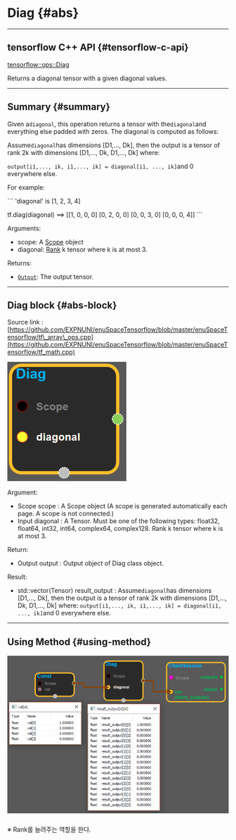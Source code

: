 # Diag {#abs}

---

## tensorflow C++ API {#tensorflow-c-api}

[tensorflow::ops::Diag](https://www.tensorflow.org/versions/r1.2/api_docs/cc/class/tensorflow/ops/diag)

Returns a diagonal tensor with a given diagonal values.

---

## Summary {#summary}

Given a`diagonal`, this operation returns a tensor with the`diagonal`and everything else padded with zeros. The diagonal is computed as follows:

Assume`diagonal`has dimensions \[D1,..., Dk\], then the output is a tensor of rank 2k with dimensions \[D1,..., Dk, D1,..., Dk\] where:

`output[i1,..., ik, i1,..., ik] = diagonal[i1, ..., ik]`and 0 everywhere else.

For example:

\`\`\` 'diagonal' is \[1, 2, 3, 4\]

tf.diag\(diagonal\) ==&gt; \[\[1, 0, 0, 0\] \[0, 2, 0, 0\] \[0, 0, 3, 0\] \[0, 0, 0, 4\]\] \`\`\`

Arguments:

* scope: A [Scope](https://www.tensorflow.org/versions/r1.2/api_docs/cc/class/tensorflow/scope.html#classtensorflow_1_1_scope) object
* diagonal: [Rank](https://www.tensorflow.org/versions/r1.2/api_docs/cc/class/tensorflow/ops/rank.html#classtensorflow_1_1ops_1_1_rank) k tensor where k is at most 3.

Returns:

* [`Output`](https://www.tensorflow.org/versions/r1.2/api_docs/cc/class/tensorflow/output.html#classtensorflow_1_1_output): The output tensor.

---

## Diag block {#abs-block}

Source link :[https://github.com/EXPNUNI/enuSpaceTensorflow/blob/master/enuSpaceTensorflow/tf\_array\_ops.cpp](https://github.com/EXPNUNI/enuSpaceTensorflow/blob/master/enuSpaceTensorflow/tf_math.cpp)

![](/assets/array_ops/diag1.png)

Argument:

* Scope scope : A Scope object \(A scope is generated automatically each page. A scope is not connected.\)
* Input diagonal : A Tensor. Must be one of the following types: float32, float64, int32, int64, complex64, complex128. Rank k tensor where k is at most 3.

Return:

* Output output : Output object of Diag class object. 

Result:

* std::vector\(Tensor\) result\_output : Assume`diagonal`has dimensions \[D1,..., Dk\], then the output is a tensor of rank 2k with dimensions \[D1,..., Dk, D1,..., Dk\] where: `output[i1,..., ik, i1,..., ik] = diagonal[i1, ..., ik]`and 0 everywhere else.

---

## Using Method {#using-method}

##### ![](/assets/array_ops/diag2.png)

※ Rank를 늘려주는 역할을 한다.

